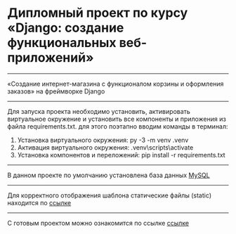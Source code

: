 # Дипломный проект по курсу «Django: создание функциональных веб-приложений»
___

«Создание интернет-магазина с функционалом корзины и оформления заказов» на фреймворке Django

___
Для запуска проекта необходимо установить, активировать виртуальное окружение и установить все компоненты и приложения из файла requirements.txt. для этого поэтапно вводим команды в терминал:
1)	Установка виртуального окружения: py -3 -m venv .venv
2)	Активация виртуального окружения: .venv\scripts\activate
3)	Установка компонентов и переложений: pip install -r requirements.txt 
___
В данном проекте по умолчанию установлена база данных [MySQL](https://dev.mysql.com/downloads/installer/)
___
Для корректного отображения шаблона статические файлы (static) находится по [ссылке](https://disk.yandex.ru/d/2MaXUE0sys6EPw)
___
С готовым проектом можно ознакомится по ссылке [ссылке](https://4icag0.pythonanywhere.com/)
